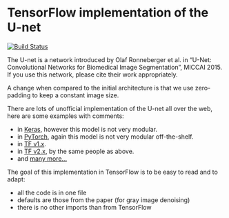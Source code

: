 # TensorFlow implementation of the U-net

[![Build Status](https://travis-ci.com/zaccharieramzi/my-python-package-template.svg?token=wHL4tmyGD3TP6bSo6Mdh&branch=master)](https://travis-ci.com/zaccharieramzi/my-python-package-template)

The U-net is a network introduced by Olaf Ronneberger et al. in “U-Net: Convolutional Networks for Biomedical Image Segmentation”, MICCAI 2015.
If you use this network, please cite their work appropriately.

A change when compared to the initial architecture is that we use zero-padding to keep a constant image size.


There are lots of unofficial implementation of the U-net all over the web, here are some examples with comments:

- in [Keras](https://github.com/zhixuhao/unet/blob/master/model.py), however this model is not very modular.
- in [PyTorch](https://github.com/milesial/Pytorch-UNet/blob/master/unet/unet_model.py), again this model is not very modular off-the-shelf.
- in [TF v1.x](https://github.com/jakeret/tf_unet/blob/master/tf_unet/unet.py).
- in [TF v2.x](https://github.com/jakeret/unet/blob/master/src/unet/unet.py), by the same people as above.
- and [many more...](https://github.com/search?q=u-net)


The goal of this implementation in TensorFlow is to be easy to read and to adapt:

- all the code is in one file
- defaults are those from the paper (for gray image denoising)
- there is no other imports than from TensorFlow

